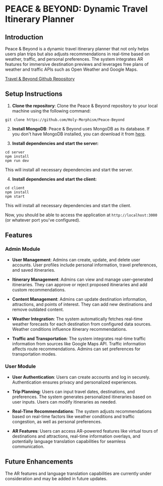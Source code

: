 # PEACE & BEYOND: Dynamic Travel Itinerary Planner

## Introduction

Peace & Beyond is a dynamic travel itinerary planner that not only helps users plan trips but also adjusts recommendations in real-time based on weather, traffic, and personal preferences. The system integrates AR features for immersive destination previews and leverages free plans of weather and traffic APIs such as Open Weather and Google Maps.

[Travel & Beyond Github Repository](https://github.com/Holy-Morphism/Peace-Beyond)

## Setup Instructions

1. **Clone the repository**: Clone the Peace & Beyond repository to your local machine using the following command:

```
git clone https://github.com/Holy-Morphism/Peace-Beyond
```

2. **Install MongoDB**: Peace & Beyond uses MongoDB as its database. If you don't have MongoDB installed, you can download it from [here](https://www.mongodb.com/try/download/community).

3. **Install dependencies and start the server:**

```
cd server
npm install
npm run dev
```

This will install all necessary dependencies and start the server.

4. **Install dependencies and start the client:**

```
cd client
npm install
npm start
```

This will install all necessary dependencies and start the client.

Now, you should be able to access the application at `http://localhost:3000` (or whatever port you've configured).

## Features

### Admin Module

- **User Management**: Admins can create, update, and delete user accounts. User profiles include personal information, travel preferences, and saved itineraries.

- **Itinerary Management**: Admins can view and manage user-generated itineraries. They can approve or reject proposed itineraries and add custom recommendations.

- **Content Management**: Admins can update destination information, attractions, and points of interest. They can add new destinations and remove outdated content.

- **Weather Integration**: The system automatically fetches real-time weather forecasts for each destination from configured data sources. Weather conditions influence itinerary recommendations.

- **Traffic and Transportation**: The system integrates real-time traffic information from sources like Google Maps API. Traffic information affects route recommendations. Admins can set preferences for transportation modes.

### User Module

- **User Authentication**: Users can create accounts and log in securely. Authentication ensures privacy and personalized experiences.

- **Trip Planning**: Users can input travel dates, destinations, and preferences. The system generates personalized itineraries based on user inputs. Users can modify itineraries as needed.

- **Real-Time Recommendations**: The system adjusts recommendations based on real-time factors like weather conditions and traffic congestion, as well as personal preferences.

- **AR Features**: Users can access AR-powered features like virtual tours of destinations and attractions, real-time information overlays, and potentially language translation capabilities for seamless communication.

## Future Enhancements

The AR features and language translation capabilities are currently under consideration and may be added in future updates.
